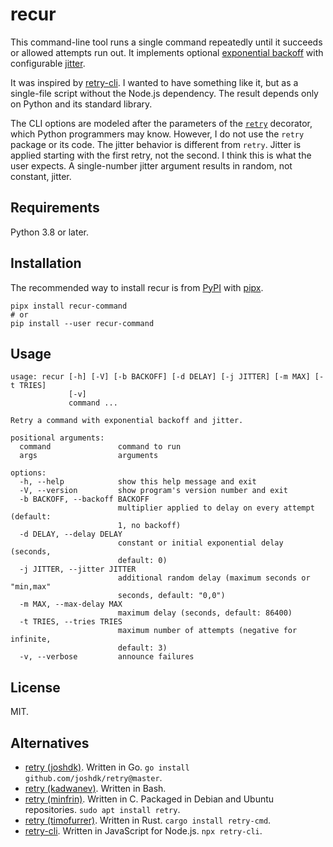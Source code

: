 # recur

This command-line tool runs a single command repeatedly until it succeeds or allowed attempts run out. It implements optional [exponential backoff](https://en.wikipedia.org/wiki/Exponential_backoff) with configurable [jitter](https://en.wikipedia.org/wiki/Thundering_herd_problem#Mitigation).

It was inspired by [retry-cli](https://github.com/tirsen/retry-cli). I wanted to have something like it, but as a single-file script without the Node.js dependency. The result depends only on Python and its standard library.

The CLI options are modeled after the parameters of the [`retry`](https://github.com/invl/retry) decorator, which Python programmers may know. However, I do not use the `retry` package or its code. The jitter behavior is different from `retry`. Jitter is applied starting with the first retry, not the second. I think this is what the user expects. A single-number jitter argument results in random, not constant, jitter.


## Requirements

Python 3.8 or later.


## Installation

The recommended way to install recur is from [PyPI](https://pypi.org/project/recur-command/) with [pipx](https://github.com/pypa/pipx).

```shell
pipx install recur-command
# or
pip install --user recur-command
```


## Usage

```none
usage: recur [-h] [-V] [-b BACKOFF] [-d DELAY] [-j JITTER] [-m MAX] [-t TRIES]
             [-v]
             command ...

Retry a command with exponential backoff and jitter.

positional arguments:
  command               command to run
  args                  arguments

options:
  -h, --help            show this help message and exit
  -V, --version         show program's version number and exit
  -b BACKOFF, --backoff BACKOFF
                        multiplier applied to delay on every attempt (default:
                        1, no backoff)
  -d DELAY, --delay DELAY
                        constant or initial exponential delay (seconds,
                        default: 0)
  -j JITTER, --jitter JITTER
                        additional random delay (maximum seconds or "min,max"
                        seconds, default: "0,0")
  -m MAX, --max-delay MAX
                        maximum delay (seconds, default: 86400)
  -t TRIES, --tries TRIES
                        maximum number of attempts (negative for infinite,
                        default: 3)
  -v, --verbose         announce failures
```


## License

MIT.


## Alternatives

* [retry (joshdk)](https://github.com/joshdk/retry). Written in Go. `go install github.com/joshdk/retry@master`.
* [retry (kadwanev)](https://github.com/kadwanev/retry). Written in Bash.
* [retry (minfrin)](https://github.com/minfrin/retry). Written in C. Packaged in Debian and Ubuntu repositories. `sudo apt install retry`.
* [retry (timofurrer)](https://github.com/timofurrer/retry-cmd). Written in Rust. `cargo install retry-cmd`.
* [retry-cli](https://github.com/tirsen/retry-cli). Written in JavaScript for Node.js. `npx retry-cli`.

